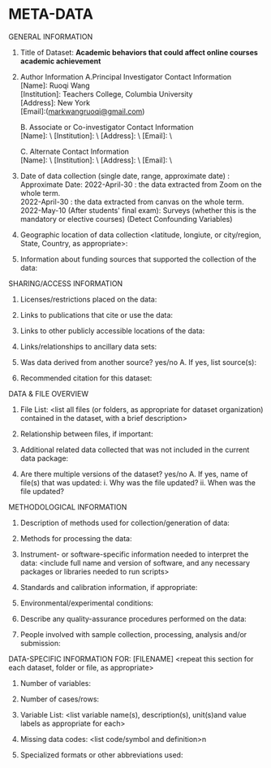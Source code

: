 # META-DATA
GENERAL INFORMATION

1. Title of Dataset: **Academic behaviors that could affect online courses academic achievement** 

2. Author Information
	A.Principal Investigator Contact Information\
		[Name]: Ruoqi Wang\
		[Institution]: Teachers College, Columbia University\
		[Address]: New York\
		[Email]:(markwangruoqi@gmail.com)

	B. Associate or Co-investigator Contact Information\
		[Name]: \ 
		[Institution]: \ 
		[Address]: \ 
		[Email]: \ 

	C. Alternate Contact Information \
		[Name]: \ 
		[Institution]: \ 
		[Address]: \ 
		[Email]: \ 

3. Date of data collection (single date, range, approximate date) <suggested format YYYY-MM-DD>: 
	Approximate Date: 
	2022-April-30 : the data extracted from Zoom on the whole term.
	<br />
	2022-April-30 : the data extracted from canvas on the whole term.
	<br />
	2022-May-10 (After students' final exam): Surveys (whether this is the mandatory or elective courses) (Detect Confounding Variables)
	
	

4. Geographic location of data collection <latitude, longiute, or city/region, State, Country, as appropriate>: 

5. Information about funding sources that supported the collection of the data: 


SHARING/ACCESS INFORMATION

1. Licenses/restrictions placed on the data: 

2. Links to publications that cite or use the data: 

3. Links to other publicly accessible locations of the data: 

4. Links/relationships to ancillary data sets: 

5. Was data derived from another source? yes/no
	A. If yes, list source(s): 

6. Recommended citation for this dataset: 


DATA & FILE OVERVIEW

1. File List: 
<list all files (or folders, as appropriate for dataset organization) contained in the dataset, with a brief description>

2. Relationship between files, if important: 

3. Additional related data collected that was not included in the current data package: 

4. Are there multiple versions of the dataset? yes/no
	A. If yes, name of file(s) that was updated: 
		i. Why was the file updated? 
		ii. When was the file updated? 


METHODOLOGICAL INFORMATION

1. Description of methods used for collection/generation of data: 
<Include links or references to publications or other documentation containing experimental design or protocols used in data collection>

2. Methods for processing the data: 
<describe how the submitted data were generated from the raw or collected data>

3. Instrument- or software-specific information needed to interpret the data: 
<include full name and version of software, and any necessary packages or libraries needed to run scripts>

4. Standards and calibration information, if appropriate: 

5. Environmental/experimental conditions: 

6. Describe any quality-assurance procedures performed on the data: 

7. People involved with sample collection, processing, analysis and/or submission: 


DATA-SPECIFIC INFORMATION FOR: [FILENAME]
<repeat this section for each dataset, folder or file, as appropriate>

1. Number of variables: 

2. Number of cases/rows: 

3. Variable List: 
<list variable name(s), description(s), unit(s)and value labels as appropriate for each>

4. Missing data codes: 
<list code/symbol and definition>n

5. Specialized formats or other abbreviations used: 

